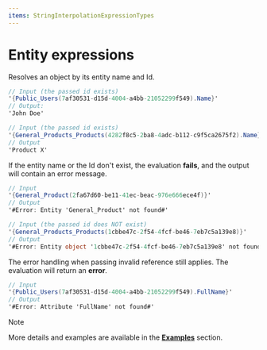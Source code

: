 ```yaml
---
items: StringInterpolationExpressionTypes
---
```


# Entity expressions

Resolves an object by its entity name and Id. 

```cs
// Input (the passed id exists)
'{Public_Users(7af30531-d15d-4004-a4bb-21052299f549).Name}'
// Output: 
'John Doe'

// Input (the passed id exists)
'{General_Products_Products(4282f8c5-2ba8-4adc-b112-c9f5ca2675f2).Name}'
// Output
'Product X'
```

If the entity name or the Id don't exist, the evaluation **fails**, and the output will contain an error message.
```cs
// Input
'{General_Product(2fa67d60-be11-41ec-beac-976e666ece4f)}'
// Output
'#Error: Entity 'General_Product' not found#'

// Input (the passed id does NOT exist)
'{General_Products_Products(1cbbe47c-2f54-4fcf-be46-7eb7c5a139e8)}'
// Output
'#Error: Entity object '1cbbe47c-2f54-4fcf-be46-7eb7c5a139e8' not found#'
```

The error handling when passing invalid reference still applies. The evaluation will return an **error**.

```cs
// Input
'{Public_Users(7af30531-d15d-4004-a4bb-21052299f549).FullName}' 
// Output
'#Error: Attribute 'FullName' not found#'
```

> [!NOTE]
> 
> More details and examples are available in the **[Examples](https://docs.erp.net/tech/advanced/string-interpolation/examples/index.html)** section.
